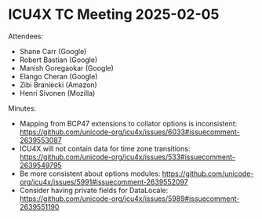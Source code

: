 # ICU4X TC Meeting 2025-02-05

Attendees:

- Shane Carr (Google)
- Robert Bastian (Google)
- Manish Goregaokar (Google)
- Elango Cheran (Google)
- Zibi Braniecki (Amazon)
- Henri Sivonen (Mozilla)

Minutes:

- Mapping from BCP47 extensions to collator options is inconsistent: https://github.com/unicode-org/icu4x/issues/6033#issuecomment-2639553087
- ICU4X will not contain data for time zone transitions: https://github.com/unicode-org/icu4x/issues/533#issuecomment-2639549795
- Be more consistent about options modules: https://github.com/unicode-org/icu4x/issues/5991#issuecomment-2639552097
- Consider having private fields for DataLocale: https://github.com/unicode-org/icu4x/issues/5989#issuecomment-2639551190

